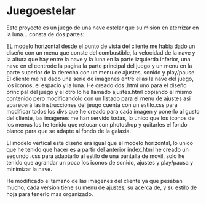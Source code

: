 # Juegoestelar
Este proyecto es un juego de una nave estelar que su mision en aterrizar
en la luna...
consta de dos partes:

EL modelo horizontal desde el punto de vista del cliente me habia dado un
diseño con un menu que conste del combustible, la velocidad de la nave y
la altura que hay entre la nave y la luna en la parte izquierda inferior, 
una nave en el centrode la pagina la parte principal del juego y un menu
en la parte superior de la derecha con un menu de ajustes, sonido y play/pause
El cliente me ha dado una serie de imagenes entre ellas la nave del juego,
los iconos, el espacio y la luna. He creado dos .html uno para el diseño
principal del juego y el otro lo he llamado ajustes.html copiando el mismo contenido pero modificandolo
con un listado para el menu de ajustes asi aparecerá las instrucciones del jeugo
cuenta con un estilo.css para modificar todos los divs que he creado para cada imagen
y ponerlo al gusto del cliente, las imagenes me han servido todas, lo unico
que los iconos de los menus los he tenido que retocar con photoshop y quitarles
el fondo blanco para que se adapte al fondo de la galaxia.

El modelo vertical este diseño era igual que el modelo horizontal, lo unico
que he tenido que hacer es a partir del anterior index.html he creado
un segundo .css para adaptarlo al estilo de una pantalla de movil, solo
he tenido que agrandar un poco los iconos de sonido, ajustes y play/pausa
y minimizar la nave.

He modificado el tamaño de las imagenes del cliente ya que pesaban mucho, cada version tiene su menu de ajustes,
su acerca de, y su estilo de hoja para tenerlo mas organizado.
